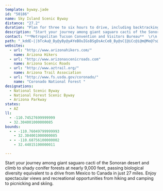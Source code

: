 ```yaml
---
template: byway.jade
id: "50186"
name: Sky Island Scenic Byway
distance: "27.2"
duration: "Plan for three to six hours to drive, including backtracking. "
description: "Start your journey among giant saguaro cacti of the Sonoran desert and climb to shady conifer forests at nearly 9,000 feet, passing biological diversity equivalent to a drive from Mexico to Canada in just 27 miles. Enjoy spectacular views and recreational opportunities from hiking and camping to picnicking and skiing."
contact: "**Metropolitan Tucson Convention and Visitors Bureau**  \r\n 1-800-638-8350  \r\n\r\n**USDA-Forest Service, Coronado National Forest**  \r\n 520-388-8300  \r\n 520-749-8700  "
path: "_kddE~||bTcAu@_By@yBy@yAYeBOuIGsBSgDsAcCeB_By@sC{@iCc@i@m@Me@?s@XaAX]h@QlBNzMfBz@E\\Kn@m@Xs@L}@C_AOi@c@q@cEmB]]Us@Ey@Jy@Xk@lA}@p@uALm@Ds@YcMKgAOk@Yi@_@[iC{A]k@O_ABe@l@uBb@}CB{@OyBUy@_AgBc@i@yBsAc@mAHmAX_@h@YhDKh@M^_@Xq@TaBOeAk@gAmCiBsBgC?oBX}@hA{AF}@Ao@Ic@c@aAeAeA_BsBImAJe@l@w@nAAbCZvBu@dAmBHc@?sA_@yAcDwFaDsG[qBGmGK_C_BoF}AsBoAy@}@WcBUqAEkFD{@WmDyCS_@u@uCYe@s@e@u@GwFl@s@MwF_DsCm@eBkBsBsA}F{Ec@QyAS}BLe@A_A_@c@o@w@{Ca@{@cAw@sC_@q@g@]g@MoAN{A?_A[mAm@kAUaACiAV}A@k@_@sBiCsDeAqBsDcLcAwAiA_AkJuEi@?cCl@iAJ}@EQKs@g@_AgCcA}AoAy@eAa@gCgC_ByBi@eAc@aBe@s@c@Y{@Kw@Fu@d@g@p@{B`IIl@@x@|@lChBdDrCfGXhB?rB_@pBa@|@{AnBYx@Ej@bBvODhAEnBSbAiBnF[jB@l@v@fDIrBe@rAeCxBq@dAc@nAOjAB`CbE~U?l@IrAqDpJmD~GaB|AwBtAuBdAaDz@cCVwLF}Aa@}DsCo@CoAVo@l@c@vA?dAr@rDFtAAx@iAfJw@`DkBjDcEzD}Ar@_AH_E]aB?u@Sy@g@iBqDcAeAyAgAg@Sa@F}@p@K^h@fGMlBeAzBcAp@mBPy@Q_Ak@yCBo@Qi@e@Sm@Ks@IkFc@iCKWgD{A_B_BcD}@w@m@iByCmB_B[o@]eBe@sE?{EhAeEHu@SyCWkA]a@mCqBo@eAy@sCeCyEa@mCKg@[a@cAkAy@}AmBmCsEyD}BuCo@_E_@s@sA_B[s@mCgJo@gAyAkBw@sCUe@oDiEWeBAaBUeAk@eAyAsBK_@Ks@WsGU{Be@eCy@_DeBoFqCoM}FuNs@y@mCkAiBuBmA]aADw@XWXg@vABtAb@pAtAzAb@fBb@~@PlA?jCN^^d@pFnE\\nA@`As@tDDvBhA`NbAnEEdBc@fC?r@RbA^f@bBlBvBdBd@xAJf@BdA?zDx@~C]xFBrBd@z@|@b@V@|AY|AP~@t@t@pAf@~C`A`DVzBd@p@bA~@h@xANx@?`CHj@`@j@bBr@bAfAbBxEnAxCHdAO|Ee@jAs@j@gAPeA]i@m@e@_C_@w@yA}AiAmEIwEgBaHy@qAkDcDuCmDoHyDaA_AUa@}AeFu@gDEcAH{@ZgAX}AEmAo@_Cw@sB]a@gAY_B?w@_@[m@]yB{@iBg@mBe@m@mC_Au@y@i@aCJsEe@{AeMeIcCsBo@aA_Ao@yAm@iBQoA?mCv@gG`FiAXoADmAMo@YgBqCoBy@m@HeBz@sE?o@|@cAfCsBrBmClBoAf@gAUk@w@cA_DeAoB}DsC_@e@Sy@?cAxAcEHeASsAq@gAeMmLiBDcC`BmC^gDY_AJcAXu@d@}AtBcAlKNzAtE|JT`BIlAeAlGj@lDBfB_@|AyAbCq@|A{AlASFu@G_@Q}AaBs@e@_DEg@Q}AiBaAi@cAG_ARiAhAc@z@Qx@?dATfDDpBIhCa@|Ae@h@m@^iA\\sALmIpAg@l@Ul@ArAF`GKp@cArBi@xAK`ADjAD^b@j@`@XvBr@XVZr@r@|JBbBOxAu@bBsHlFk@~@[jBDpAh@fCFzAa@jE?`APxIeAtKEfDX~@VZvBr@\\T`@l@RfAHrAi@dHc@zDu@lCqB~EcEfIkBlCsAlAsAj@w@J_FT_Bv@i@x@}@~Cx@jLOhBm@n@o@\\gHfB{@t@cAxAyAbDqCnDuApAmAZcCNq@K}B}@}A_@wE?kAaAY_ABgAJy@nCaLNgAQ_Bc@i@_@Uo@Fy@R_@\\_@n@MnBAlCSzB[xA{AtDkA|AqC`Fu@|@mH|E{JzNmAlAuBdBo@x@mAlCi@fG[xAsCtGqApF{@lBoA~AmA`AoB|@yA`@gCJa\\PiAFmARqG~B{CVgC@mHs@yAD}GxAcAl@iAdBSfAOzABt@`@zBnGlKxAxETzAj@rA`A`AtAb@p@FjBS~MsDlGDlGYlAS"
websites: 
  - url: "http://www.arizonahikers.com/"
    name: Arizona Hikers
  - url: "http://www.arizonascenicroads.com"
    name: Arizona Scenic Roads
  - url: "http://www.aztrail.org/"
    name: Arizona Trail Association
  - url: "http://www.fs.usda.gov/coronado/"
    name: "Coronado National Forest "
designations: 
  - National Scenic Byway
  - National Forest Scenic Byway
  - Arizona Parkway
states: 
  - AZ
ll: 
  - -110.74527699999999
  - 32.304001000000085
bounds: 
  - - -110.76049799999993
    - 32.304001000000085
  - - -110.68756100000002
    - 32.44815100000011

---
```


Start your journey among giant saguaro cacti of the Sonoran desert and climb to shady conifer forests at nearly 9,000 feet, passing biological diversity equivalent to a drive from Mexico to Canada in just 27 miles. Enjoy spectacular views and recreational opportunities from hiking and camping to picnicking and skiing.